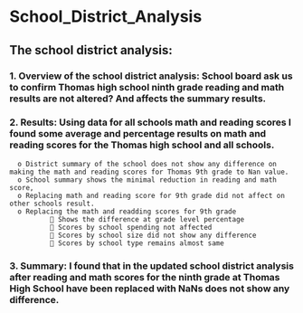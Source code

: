 # School_District_Analysis

## The school district analysis:
### 1.	Overview of the school district analysis: School board ask us to confirm Thomas high school ninth grade reading and math results are not altered? And affects the summary results. 
### 2.	Results: Using data for all schools math and reading scores I found some average and percentage results on math and reading scores for the Thomas high school and all schools. 
      o	District summary of the school does not show any difference on making the math and reading scores for Thomas 9th grade to Nan value. 
      o	School summary shows the minimal reduction in reading and math score,
      o	Replacing math and reading score for 9th grade did not affect on other schools result. 
      o	Replacing the math and readding scores for 9th grade 
              	Shows the difference at grade level percentage 
              	Scores by school spending not affected 
              	Scores by school size did not show any difference 
              	Scores by school type remains almost same
### 3.	Summary: I found that in the updated school district analysis after reading and math scores for the ninth grade at Thomas High School have been replaced with NaNs does not show any difference.
